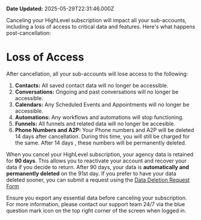 **Date Updated:** 2025-05-29T22:31:46.000Z

Canceling your HighLevel subscription will impact all your sub-accounts, including a loss of access to critical data and features. Here's what happens post-cancellation:  
  
# **Loss of Access**

  
After cancellation, all your sub-accounts will lose access to the following:

  
1. **Contacts:** All saved contact data will no longer be accessible.
2. **Conversations:** Ongoing and past conversations will no longer be accessible.
3. **Calendars:** Any Scheduled Events and Appointments will no longer be accessible.
4. **Automations:** Any workflows and automations will stop functioning.
5. **Funnels:** All funnels and related data will no longer be accesible.
6. **Phone Numbers and A2P:** Your Phone numbers and A2P will be deleted 14 days after cancellation. During this time, you will still be charged for the same. After 14 days , these numbers will be permanently deleted.

  
When you cancel your HighLevel subscription, your agency data is retained for **90 days**. This allows you to reactivate your account and recover your data if you decide to return. After 90 days, your data is **automatically and permanently deleted** on the 91st day. If you prefer to have your data deleted sooner, you can submit a request using the [Data Deletion Request Form](https://www.gohighlevel.com/privacy-and-security)
  
  
Ensure you export any essential data before canceling your subscription. For more information, please contact our support team 24/7 via the blue question mark icon on the top right corner of the screen when logged in.